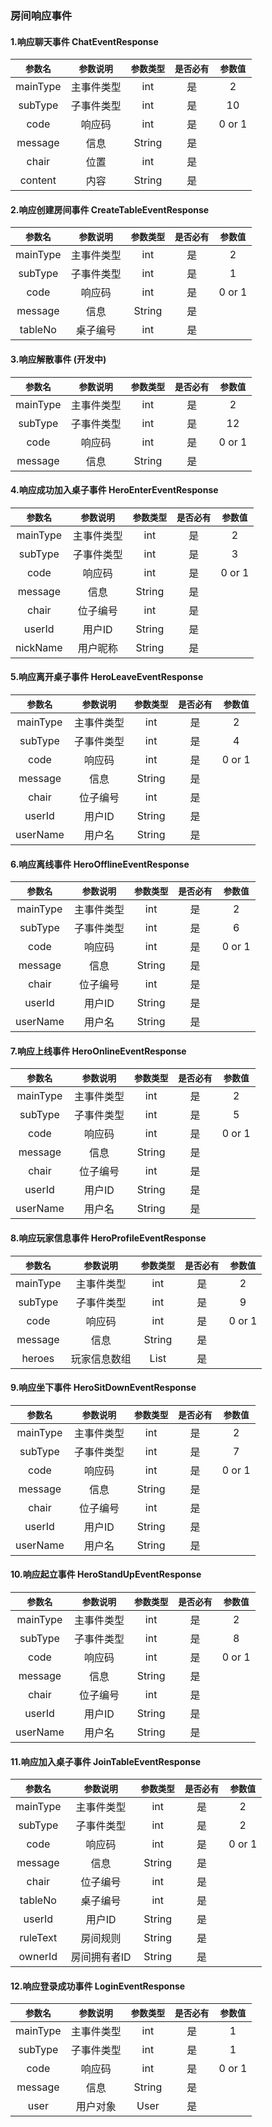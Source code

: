 ### 房间响应事件
#### 1.响应聊天事件 ChatEventResponse
|`参数名`|`参数说明`|`参数类型`|`是否必有`|`参数值`
|:---:|:---:|:---:|:---:|:---:|
|mainType|主事件类型|int|是|2
|subType|子事件类型|int|是|10
|code|响应码|int|是| 0 or 1
|message|信息|String|是|
|chair|位置|int|是|
|content|内容|String|是|


#### 2.响应创建房间事件 CreateTableEventResponse
|`参数名`|`参数说明`|`参数类型`|`是否必有`|`参数值`
|:---:|:---:|:---:|:---:|:---:|
|mainType|主事件类型|int|是|2
|subType|子事件类型|int|是|1
|code|响应码|int|是| 0 or 1
|message|信息|String|是|
|tableNo|桌子编号|int|是|

#### 3.响应解散事件 (开发中) 
|`参数名`|`参数说明`|`参数类型`|`是否必有`|`参数值`
|:---:|:---:|:---:|:---:|:---:|
|mainType|主事件类型|int|是|2
|subType|子事件类型|int|是|12
|code|响应码|int|是| 0 or 1
|message|信息|String|是|

#### 4.响应成功加入桌子事件  HeroEnterEventResponse
|`参数名`|`参数说明`|`参数类型`|`是否必有`|`参数值`
|:---:|:---:|:---:|:---:|:---:|
|mainType|主事件类型|int|是|2
|subType|子事件类型|int|是|3
|code|响应码|int|是| 0 or 1
|message|信息|String|是|
|chair|位子编号|int|是|
|userId|用户ID|String|是|
|nickName|用户昵称|String|是|

#### 5.响应离开桌子事件  HeroLeaveEventResponse
|`参数名`|`参数说明`|`参数类型`|`是否必有`|`参数值`
|:---:|:---:|:---:|:---:|:---:|
|mainType|主事件类型|int|是|2
|subType|子事件类型|int|是|4
|code|响应码|int|是| 0 or 1
|message|信息|String|是|
|chair|位子编号|int|是|
|userId|用户ID|String|是|
|userName|用户名|String|是|

#### 6.响应离线事件  HeroOfflineEventResponse
|`参数名`|`参数说明`|`参数类型`|`是否必有`|`参数值`
|:---:|:---:|:---:|:---:|:---:|
|mainType|主事件类型|int|是|2
|subType|子事件类型|int|是|6
|code|响应码|int|是| 0 or 1
|message|信息|String|是|
|chair|位子编号|int|是|
|userId|用户ID|String|是|
|userName|用户名|String|是|

#### 7.响应上线事件  HeroOnlineEventResponse
|`参数名`|`参数说明`|`参数类型`|`是否必有`|`参数值`
|:---:|:---:|:---:|:---:|:---:|
|mainType|主事件类型|int|是|2
|subType|子事件类型|int|是|5
|code|响应码|int|是| 0 or 1
|message|信息|String|是|
|chair|位子编号|int|是|
|userId|用户ID|String|是|
|userName|用户名|String|是|

#### 8.响应玩家信息事件  HeroProfileEventResponse
|`参数名`|`参数说明`|`参数类型`|`是否必有`|`参数值`
|:---:|:---:|:---:|:---:|:---:|
|mainType|主事件类型|int|是|2
|subType|子事件类型|int|是|9
|code|响应码|int|是| 0 or 1
|message|信息|String|是|
|heroes|玩家信息数组|List|是|

#### 9.响应坐下事件 HeroSitDownEventResponse
|`参数名`|`参数说明`|`参数类型`|`是否必有`|`参数值`
|:---:|:---:|:---:|:---:|:---:|
|mainType|主事件类型|int|是|2
|subType|子事件类型|int|是|7
|code|响应码|int|是| 0 or 1
|message|信息|String|是|
|chair|位子编号|int|是|
|userId|用户ID|String|是|
|userName|用户名|String|是|

#### 10.响应起立事件 HeroStandUpEventResponse
|`参数名`|`参数说明`|`参数类型`|`是否必有`|`参数值`
|:---:|:---:|:---:|:---:|:---:|
|mainType|主事件类型|int|是|2
|subType|子事件类型|int|是|8
|code|响应码|int|是| 0 or 1
|message|信息|String|是|
|chair|位子编号|int|是|
|userId|用户ID|String|是|
|userName|用户名|String|是|

#### 11.响应加入桌子事件 JoinTableEventResponse
|`参数名`|`参数说明`|`参数类型`|`是否必有`|`参数值`
|:---:|:---:|:---:|:---:|:---:|
|mainType|主事件类型|int|是|2
|subType|子事件类型|int|是|2
|code|响应码|int|是| 0 or 1
|message|信息|String|是|
|chair|位子编号|int|是|
|tableNo|桌子编号|int|是|
|userId|用户ID|String|是|
|ruleText|房间规则|String|是|
|ownerId|房间拥有者ID|String|是|

#### 12.响应登录成功事件 LoginEventResponse
|`参数名`|`参数说明`|`参数类型`|`是否必有`|`参数值`
|:---:|:---:|:---:|:---:|:---:|
|mainType|主事件类型|int|是|1
|subType|子事件类型|int|是|1
|code|响应码|int|是| 0 or 1
|message|信息|String|是|
|user|用户对象|User|是|
